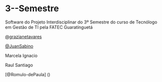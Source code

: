 # 3--Semestre
Software do Projeto Interdisciplinar do 3º Semestre do curso de Tecnólogo em Gestão de TI pela FATEC Guaratinguetá


[@grazianetavares]()


[@JuanSabino]() 


Marcela Ignacio


Raul Santiago


[@Romulo-dePaula] ()



